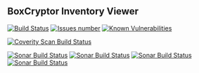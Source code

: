 ## BoxCryptor Inventory Viewer

<a href='https://travis-ci.org/vzwingma/BoxCryptorInventoryViewer'><img src='https://api.travis-ci.org/vzwingma/BoxCryptorInventoryViewer.svg?branch=master' alt='Build Status' /></a>
<a href='https://github.com/vzwingma/BoxCryptorInventoryViewer/issues'><img src='http://githubbadges.herokuapp.com/vzwingma/BoxCryptorInventoryViewer/issues?style=square' alt='Issues number' /></a>
[![Known Vulnerabilities](https://snyk.io/test/github/vzwingma/boxcryptorinventoryviewer/badge.svg?targetFile=build.gradle)](https://snyk.io/test/github/vzwingma/boxcryptorinventoryviewer?targetFile=build.gradle)


<a href="https://scan.coverity.com/projects/vzwingma-boxcryptorinventoryviewer"><img alt="Coverity Scan Build Status" src="https://scan.coverity.com/projects/14814/badge.svg"/></a>

<a href="https://sonarcloud.io/dashboard?id=bx-inventory-viewer"><img alt="Sonar Build Status" src="https://sonarcloud.io/api/project_badges/measure?project=bx-inventory-viewer&metric=coverage" /></a>
<a href="https://sonarcloud.io/dashboard?id=bx-inventory-viewer"><img alt="Sonar Build Status" src="https://sonarcloud.io/api/project_badges/measure?project=bx-inventory-viewer&metric=sqale_rating" /></a>
<a href="https://sonarcloud.io/dashboard?id=bx-inventory-viewer"><img alt="Sonar Build Status" src="https://sonarcloud.io/api/project_badges/measure?project=bx-inventory-viewer&metric=reliability_rating" /></a>
<a href="https://sonarcloud.io/dashboard?id=bx-inventory-viewer"><img alt="Sonar Build Status" src="https://sonarcloud.io/api/project_badges/measure?project=bx-inventory-viewer&metric=security_rating" /></a>

